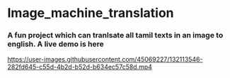 # Image_machine_translation

### A fun project which can tranlsate all tamil texts in an image to english. A live demo is here


https://user-images.githubusercontent.com/45069227/132113546-282fd645-c55d-4b2d-b52d-b634ec57c58d.mp4

